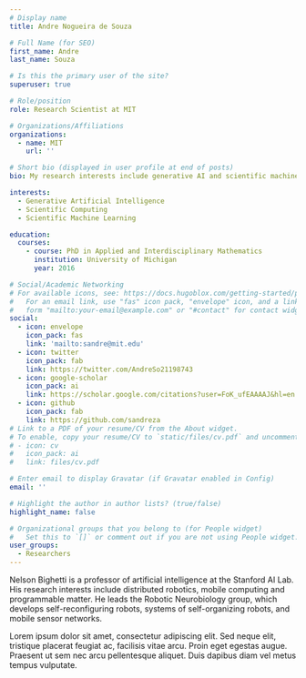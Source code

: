 ```yaml
---
# Display name
title: Andre Nogueira de Souza

# Full Name (for SEO)
first_name: Andre
last_name: Souza

# Is this the primary user of the site?
superuser: true

# Role/position
role: Research Scientist at MIT

# Organizations/Affiliations
organizations:
  - name: MIT
    url: ''

# Short bio (displayed in user profile at end of posts)
bio: My research interests include generative AI and scientific machine learning.

interests:
  - Generative Artificial Intelligence
  - Scientific Computing
  - Scientific Machine Learning

education:
  courses:
    - course: PhD in Applied and Interdisciplinary Mathematics
      institution: University of Michigan
      year: 2016

# Social/Academic Networking
# For available icons, see: https://docs.hugoblox.com/getting-started/page-builder/#icons
#   For an email link, use "fas" icon pack, "envelope" icon, and a link in the
#   form "mailto:your-email@example.com" or "#contact" for contact widget.
social:
  - icon: envelope
    icon_pack: fas
    link: 'mailto:sandre@mit.edu'
  - icon: twitter
    icon_pack: fab
    link: https://twitter.com/AndreSo21198743
  - icon: google-scholar
    icon_pack: ai
    link: https://scholar.google.com/citations?user=FoK_ufEAAAAJ&hl=en
  - icon: github
    icon_pack: fab
    link: https://github.com/sandreza
# Link to a PDF of your resume/CV from the About widget.
# To enable, copy your resume/CV to `static/files/cv.pdf` and uncomment the lines below.
# - icon: cv
#   icon_pack: ai
#   link: files/cv.pdf

# Enter email to display Gravatar (if Gravatar enabled in Config)
email: ''

# Highlight the author in author lists? (true/false)
highlight_name: false

# Organizational groups that you belong to (for People widget)
#   Set this to `[]` or comment out if you are not using People widget.
user_groups:
  - Researchers
---
```


Nelson Bighetti is a professor of artificial intelligence at the Stanford AI Lab. His research interests include distributed robotics, mobile computing and programmable matter. He leads the Robotic Neurobiology group, which develops self-reconfiguring robots, systems of self-organizing robots, and mobile sensor networks.

Lorem ipsum dolor sit amet, consectetur adipiscing elit. Sed neque elit, tristique placerat feugiat ac, facilisis vitae arcu. Proin eget egestas augue. Praesent ut sem nec arcu pellentesque aliquet. Duis dapibus diam vel metus tempus vulputate.
